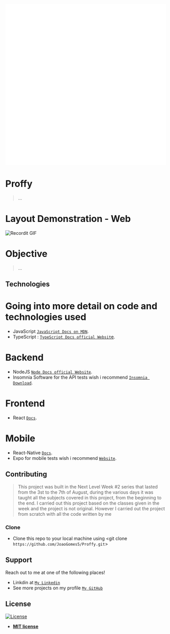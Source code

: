 <img src="web\src\assets\images\logo.svg" title="Image" alt="ProjectImage" width="500px" height="500px">

# Proffy

> ...

# Layout Demonstration - Web

![Recordit GIF](https://recordit.co/Y9wN1Fnxa7.gif)

# Objective

> ...


## Technologies
# Going into more detail on code and technologies used

- JavaScript 
<a href="https://developer.mozilla.org/pt-PT/docs/Web/JavaScript" target="_blank">`JavaScript Docs on MDN`</a>.
- TypeScript : 
<a href="https://www.typescriptlang.org/docs/home.html" target="_blank">`TypeScript Docs official Websit`e</a>.
# Backend
- NodeJS
<a href="https://nodejs.org/en/docs/" target="_blank">`Node Docs official Website`</a>.
- Insomnia Software for the API tests wish i recommend 
<a href="https://insomnia.rest/" target="_blank">`Insomnia Download`</a>.
# Frontend
- React
<a href="https://reactjs.org/docs/getting-started.html" target="_blank">`Docs`</a>.
# Mobile 
- React-Native
<a href="https://reactnative.dev/docs/getting-started" target="_blank">`Docs`</a>.
- Expo for mobile tests wish i recommend 
<a href="https://expo.io/" target="_blank">`Website`</a>.




## Contributing

> This project was built in the Next Level Week #2 series that lasted from the 3st to the 7th of August, during the various days it was taught all the subjects covered in this project, from the beginning to the end. I carried out this project based on the classes given in the week and the project is not original. However I carried out the project from scratch with all the code written by me

### Clone

- Clone this repo to your local machine using <git clone `https://github.com/JoaoGomes5/Proffy.git`>

## Support

Reach out to me at one of the following places!

- Linkdin at <a href="https://www.linkedin.com/in/jo%C3%A3o-gomes-b732541a4/" target="_blank">`My Linkedin`</a>
- See more projects on my profile <a href="https://github.com/JoaoGomes5" target="_blank">`My GitHub`</a>


## License

[![License](http://img.shields.io/:license-mit-blue.svg?style=flat-square)](http://badges.mit-license.org)

- **[MIT license](http://opensource.org/licenses/mit-license.php)**

